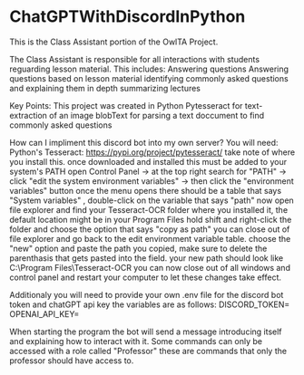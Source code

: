 # ChatGPTWithDiscordInPython

This is the Class Assistant portion of the OwlTA Project.

The Class Assistant is responsible for all interactions with students reguarding lesson material.
This includes:
    Answering questions
    Answering questions based on lesson material
    identifying commonly asked questions and explaining them in depth
    summarizing lectures


Key Points:
    This project was created in Python
    Pytesseract for text-extraction of an image
    blobText for parsing a text doccument to find commonly asked questions


How can I impliment this discord bot into my own server?
You will need:
    Python's Tesseract: https://pypi.org/project/pytesseract/ take note of where you install this.
        once downloaded and installed this must be added to your system's PATH
            open Control Panel -> at the top right search for "PATH" -> click "edit the system environment variables" -> then click the "environment variables" button
                once the menu opens there should be a table that says "System variables" , double-click on the variable that says "path"
                    now open file explorer and find your Tesseract-OCR folder where you installed it, the default location might be in your Program Files
                        hold shift and right-click the folder and choose the option that says "copy as path"
                    you can close out of file explorer and go back to the edit environment variable table.
                choose the "new" option and paste the path you copied, make sure to delete the parenthasis that gets pasted into the field.
            your new path should look like C:\Program Files\Tesseract-OCR
        you can now close out of all windows and control panel and restart your computer to let these changes take effect.

Additionaly you will need to provide your own .env file for the discord bot token and chatGPT api key
the variables are as follows:
DISCORD_TOKEN=
OPENAI_API_KEY=

When starting the program the bot will send a message introducing itself and explaining how to interact with it.
    Some commands can only be accessed with a role called "Professor" these are commands that only the professor should have access to.